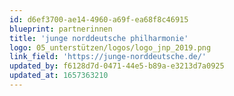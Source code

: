 ```yaml
---
id: d6ef3700-ae14-4960-a69f-ea68f8c46915
blueprint: partnerinnen
title: 'junge norddeutsche philharmonie'
logo: 05_unterstützen/logos/logo_jnp_2019.png
link_field: 'https://junge-norddeutsche.de/'
updated_by: f6128d7d-0471-44e5-b89a-e3213d7a0925
updated_at: 1657363210
---
```

